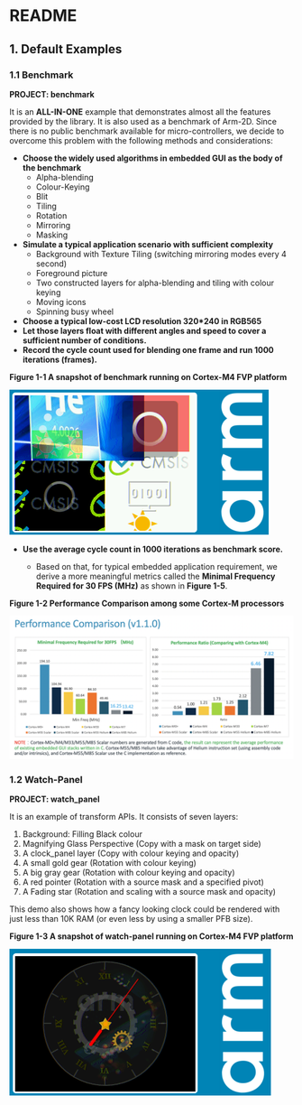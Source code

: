 # README



## 1. Default Examples 



### 1.1 Benchmark

**PROJECT:    benchmark**

It is an **ALL-IN-ONE** example that demonstrates almost all the features provided by the library. It is also used as a benchmark of Arm-2D. Since there is no public benchmark available for micro-controllers, we decide to overcome this problem with the following methods and considerations:

- **Choose the widely used algorithms in embedded GUI as the body of the benchmark**
  - Alpha-blending
  - Colour-Keying
  - Blit
  - Tiling
  - Rotation
  - Mirroring
  - Masking
- **Simulate a typical application scenario with sufficient complexity**
  - Background with Texture Tiling (switching mirroring modes every 4 second)
  - Foreground picture 
  - Two constructed layers for alpha-blending and tiling with colour keying
  - Moving icons
  - Spinning busy wheel
- **Choose a typical low-cost LCD resolution 320*240 in RGB565**
- **Let those layers float with different angles and speed to cover a sufficient number of conditions.**
- **Record the cycle count used for blending one frame and run 1000 iterations (frames).** 



**Figure 1-1 A snapshot of benchmark running on Cortex-M4 FVP platform**

![](../documentation/pictures/benchmark.png) 



- **Use the average cycle count in 1000 iterations as benchmark score.**

  - Based on that, for typical embedded application requirement, we derive a more meaningful metrics called the **Minimal Frequency Required for 30 FPS (MHz)** as shown in **Figure 1-5**. 

  

**Figure 1-2 Performance Comparison among some Cortex-M processors**

![image-20210318225839820](../documentation/pictures/TopReadme_1_6_2_b.png)



### 1.2 Watch-Panel

**PROJECT:    watch_panel**

It is an example of transform APIs. It consists of seven layers:

1. Background: Filling Black colour
2. Magnifying Glass Perspective (Copy with a mask on target side)
3. A clock_panel layer (Copy with colour keying and opacity)
4. A small gold gear (Rotation with colour keying)
5. A big gray gear (Rotation with colour keying and opacity)
6. A red pointer (Rotation with a source mask and a specified pivot)
7. A Fading star (Rotation and scaling with a source mask and opacity)

This demo also shows how a fancy looking clock could be rendered with just less than 10K RAM (or even less by using a smaller PFB size). 

**Figure 1-3  A snapshot of watch-panel running on Cortex-M4 FVP platform**

![watch-panel](../documentation/pictures/watch-panel.png)  
